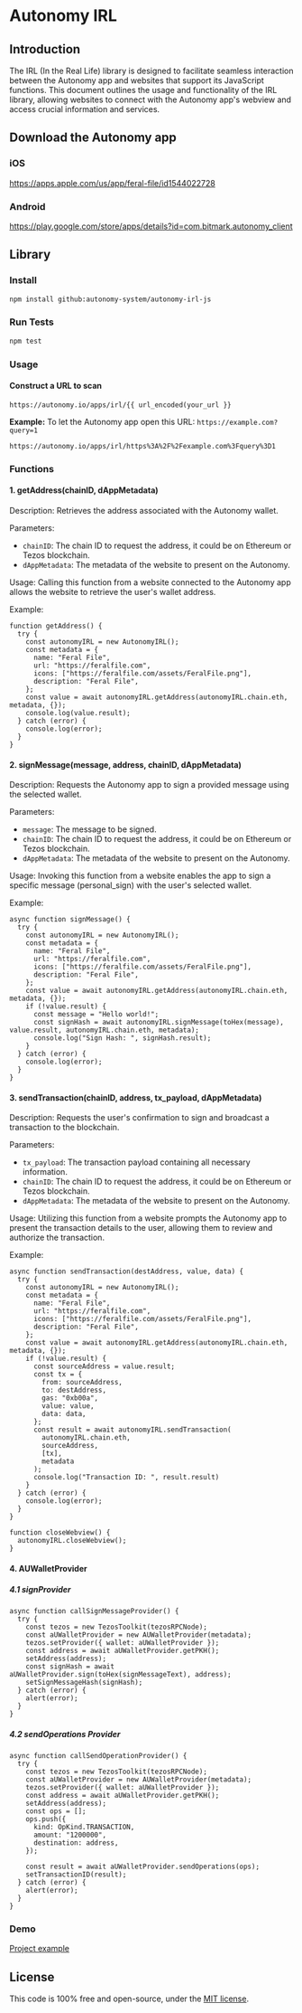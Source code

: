 # Autonomy IRL

## Introduction

The IRL (In the Real Life) library is designed to facilitate seamless interaction between the Autonomy app and websites that support its JavaScript functions. This document outlines the usage and functionality of the IRL library, allowing websites to connect with the Autonomy app's webview and access crucial information and services.

## Download the Autonomy app

### iOS

https://apps.apple.com/us/app/feral-file/id1544022728

### Android

https://play.google.com/store/apps/details?id=com.bitmark.autonomy_client

## Library

### Install

```bash
npm install github:autonomy-system/autonomy-irl-js
```

### Run Tests

```bash
npm test
```

### Usage

#### Construct a URL to scan

```
https://autonomy.io/apps/irl/{{ url_encoded(your_url }}
```

**Example:**
To let the Autonomy app open this URL: `https://example.com?query=1`

```
https://autonomy.io/apps/irl/https%3A%2F%2Fexample.com%3Fquery%3D1
```

### Functions

#### 1. getAddress(chainID, dAppMetadata)

Description: Retrieves the address associated with the Autonomy wallet.

Parameters:

- `chainID`: The chain ID to request the address, it could be on Ethereum or Tezos blockchain.
- `dAppMetadata`: The metadata of the website to present on the Autonomy.

Usage:
Calling this function from a website connected to the Autonomy app allows the website to retrieve the user's wallet address.

Example:

```JS
function getAddress() {
  try {
    const autonomyIRL = new AutonomyIRL();
    const metadata = {
      name: "Feral File",
      url: "https://feralfile.com",
      icons: ["https://feralfile.com/assets/FeralFile.png"],
      description: "Feral File",
    };
    const value = await autonomyIRL.getAddress(autonomyIRL.chain.eth, metadata, {});
    console.log(value.result);
  } catch (error) {
    console.log(error);
  }
}
```

#### 2. signMessage(message, address, chainID, dAppMetadata)

Description: Requests the Autonomy app to sign a provided message using the selected wallet.

Parameters:

- `message`: The message to be signed.
- `chainID`: The chain ID to request the address, it could be on Ethereum or Tezos blockchain.
- `dAppMetadata`: The metadata of the website to present on the Autonomy.

Usage:
Invoking this function from a website enables the app to sign a specific message (personal_sign) with the user's selected wallet.

Example:

```JS
async function signMessage() {
  try {
    const autonomyIRL = new AutonomyIRL();
    const metadata = {
      name: "Feral File",
      url: "https://feralfile.com",
      icons: ["https://feralfile.com/assets/FeralFile.png"],
      description: "Feral File",
    };
    const value = await autonomyIRL.getAddress(autonomyIRL.chain.eth, metadata, {});
    if (!value.result) {
      const message = "Hello world!";
      const signHash = await autonomyIRL.signMessage(toHex(message), value.result, autonomyIRL.chain.eth, metadata);
      console.log("Sign Hash: ", signHash.result);
    }
  } catch (error) {
    console.log(error);
  }
}
```

#### 3. sendTransaction(chainID, address, tx_payload, dAppMetadata)

Description: Requests the user's confirmation to sign and broadcast a transaction to the blockchain.

Parameters:

- `tx_payload`: The transaction payload containing all necessary information.
- `chainID`: The chain ID to request the address, it could be on Ethereum or Tezos blockchain.
- `dAppMetadata`: The metadata of the website to present on the Autonomy.

Usage:
Utilizing this function from a website prompts the Autonomy app to present the transaction details to the user, allowing them to review and authorize the transaction.

Example:

```JS
async function sendTransaction(destAddress, value, data) {
  try {
    const autonomyIRL = new AutonomyIRL();
    const metadata = {
      name: "Feral File",
      url: "https://feralfile.com",
      icons: ["https://feralfile.com/assets/FeralFile.png"],
      description: "Feral File",
    };
    const value = await autonomyIRL.getAddress(autonomyIRL.chain.eth, metadata, {});
    if (!value.result) {
      const sourceAddress = value.result;
      const tx = {
        from: sourceAddress,
        to: destAddress,
        gas: "0xb00a",
        value: value,
        data: data,
      };
      const result = await autonomyIRL.sendTransaction(
        autonomyIRL.chain.eth,
        sourceAddress,
        [tx],
        metadata
      );
      console.log("Transaction ID: ", result.result)
    }
  } catch (error) {
    console.log(error);
  }
}
```

```JS
function closeWebview() {
  autonomyIRL.closeWebview();
}
```

#### 4. AUWalletProvider

##### 4.1 signProvider

```JS
async function callSignMessageProvider() {
  try {
    const tezos = new TezosToolkit(tezosRPCNode);
    const aUWalletProvider = new AUWalletProvider(metadata);
    tezos.setProvider({ wallet: aUWalletProvider });
    const address = await aUWalletProvider.getPKH();
    setAddress(address);
    const signHash = await aUWalletProvider.sign(toHex(signMessageText), address);
    setSignMessageHash(signHash);
  } catch (error) {
    alert(error);
  }
}
```

##### 4.2 sendOperations Provider

```JS
async function callSendOperationProvider() {
  try {
    const tezos = new TezosToolkit(tezosRPCNode);
    const aUWalletProvider = new AUWalletProvider(metadata);
    tezos.setProvider({ wallet: aUWalletProvider });
    const address = await aUWalletProvider.getPKH();
    setAddress(address);
    const ops = [];
    ops.push({
      kind: OpKind.TRANSACTION,
      amount: "1200000",
      destination: address,
    });

    const result = await aUWalletProvider.sendOperations(ops);
    setTransactionID(result);
  } catch (error) {
    alert(error);
  }
}
```

### Demo

[Project example](example)

## License

This code is 100% free and open-source, under the [MIT license](LICENSE).
